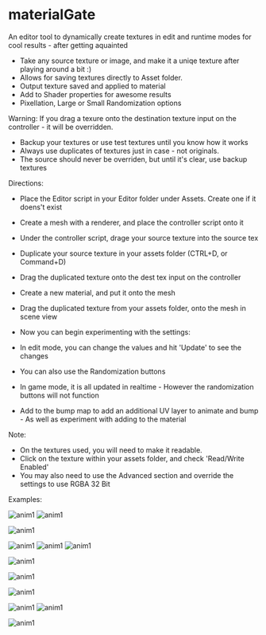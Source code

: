 # materialGate


An editor tool to dynamically create textures in edit and runtime modes for cool results - after getting aquainted

- Take any source texture or image, and make it a uniqe texture after playing around a bit :)
- Allows for saving textures directly to Asset folder.
- Output texture saved and applied to material
- Add to Shader properties for awesome results
- Pixellation, Large or Small Randomization options

Warning: If you drag a texure onto the destination texture input on the controller - it will be overridden.
 - Backup your textures or use test textures until you know how it works
 - Always use duplicates of textures just in case - not originals.
 - The source should never be overriden, but until it's clear, use backup textures

Directions:

 - Place the Editor script in your Editor folder under Assets. Create one if it doens't exist
 - Create a mesh with a renderer, and place the controller script onto it
 - Under the controller script, drage your source texture into the source tex
 - Duplicate your source texture in your assets folder (CTRL+D, or Command+D)
 - Drag the duplicated texture onto the dest tex input on the controller
 - Create a new material, and put it onto the mesh
 - Drag the duplicated texture from your assets folder, onto the mesh in scene view
 
 - Now you can begin experimenting with the settings:
 - In edit mode, you can change the values and hit 'Update' to see the changes
 - You can also use the Randomization buttons
 - In game mode, it is all updated in realtime - However the randomization buttons will not function
 - Add to the bump map to add an additional UV layer to animate and bump - As well as experiment with adding to the material
 
Note:
 - On the textures used, you will need to make it readable.
 - Click on the texture within your assets folder, and check 'Read/Write Enabled'
 - You may also need to use the Advanced section and override the settings to use RGBA 32 Bit
 

Examples:

![anim1](https://github.com/eagleEggs/materialGate/blob/master/screenShots/console1.png?raw=true)
![anim1](https://github.com/eagleEggs/materialGate/blob/master/screenShots/tower.png?raw=true)<p><p>
![anim1](https://github.com/eagleEggs/materialGate/blob/master/screenShots/example2.png?raw=true)<p><p>
![anim1](https://github.com/eagleEggs/materialGate/blob/master/screenShots/1.png?raw=true)
![anim1](https://github.com/eagleEggs/materialGate/blob/master/screenShots/2.png?raw=true)
![anim1](https://github.com/eagleEggs/materialGate/blob/master/screenShots/3.png?raw=true)<p><p>
![anim1](https://github.com/eagleEggs/materialGate/blob/master/screenShots/4.png?raw=true)<p><p>
![anim1](https://github.com/eagleEggs/materialGate/blob/master/screenShots/5.png?raw=true)<p><p>
![anim1](https://github.com/eagleEggs/materialGate/blob/master/screenShots/example1.png?raw=true)<p><p>
![anim1](https://github.com/eagleEggs/materialGate/blob/master/screenShots/example4.gif?raw=true)
![anim1](https://github.com/eagleEggs/materialGate/blob/master/screenShots/steelTower1.png?raw=true)<p><p>
![anim1](https://github.com/eagleEggs/materialGate/blob/master/screenShots/waterWorld2.gif?raw=true)<p><p>



